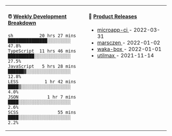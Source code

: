 <table width="800px">
<tr>
<td valign="top" width="50%">

####  ⏰  <a href="https://gist.github.com/marsczen/0c39a3e7b4a372c6cff4a8714271308c" target="_blank">Weekly Development Breakdown</a>

<!-- code_time starts -->

```text
sh          20 hrs 27 mins  ███████████████░░░░░░░░░  47.8%
TypeScript  11 hrs 46 mins  ██████████░░░░░░░░░░░░░░  27.5%
JavaScript   5 hrs 28 mins  ██████▓░░░░░░░░░░░░░░░░░  12.8%
LESS          1 hr 42 mins  ████▒░░░░░░░░░░░░░░░░░░░   4.0%
JSON           1 hr 7 mins  ████░░░░░░░░░░░░░░░░░░░░   2.6%
SCSS               55 mins  ████░░░░░░░░░░░░░░░░░░░░   2.2%
```

<!-- code_time ends -->
</td>
<td valign="top" width="50%">

#### 🌾 <a href="https://github.com/marsczen/marsczen/blob/master/releases.md" target="_blank">Product Releases</a>

<!-- recent_releases starts -->
* <a href='https://github.com/marsczen/microapp-ci/releases/tag/v0.0.2' target='_blank'>microapp-ci </a> - 2022-03-31
* <a href='https://github.com/marsczen/marsczen/releases/tag/v0.0.1' target='_blank'>marsczen </a> - 2022-01-02
* <a href='https://github.com/marsczen/waka-box/releases/tag/v3.0.1' target='_blank'>waka-box </a> - 2022-01-01
* <a href='https://github.com/marsczen/utilmax/releases/tag/v1.0.6' target='_blank'>utilmax </a> - 2021-11-14
<!-- recent_releases ends -->

</td>
</tr>
  </table>
